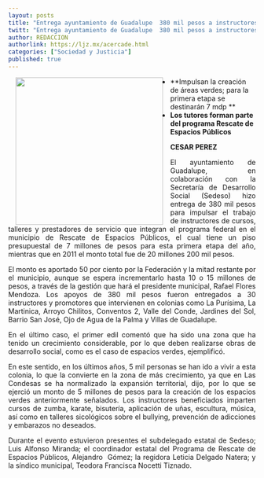 ```yaml
---
layout: posts
title: "Entrega ayuntamiento de Guadalupe  380 mil pesos a instructores de talleres"
twitt: "Entrega ayuntamiento de Guadalupe  380 mil pesos a instructores de talleres"
author: REDACCION
authorlink: https://ljz.mx/acercade.html
categories: ["Sociedad y Justicia"]
published: true
---
```

<img src="images/stories/fotos_marzo/p9 gpe.jpg" border="0" width="300" style="margin-left: 15px; margin-right: 15px; float: left;" />

*   **Impulsan la creación de áreas verdes; para la primera etapa se destinarán 7 mdp **
*   **Los tutores forman parte del programa Rescate de Espacios Públicos**

<p style="text-align: justify;">
  <strong>CESAR PEREZ</strong>
</p>

<p style="text-align: justify;">
  El ayuntamiento de Guadalupe, en colaboración con la Secretaría de Desarrollo Social (Sedeso) hizo entrega de 380 mil pesos para impulsar el trabajo de instructores de cursos, talleres y prestadores de servicio que integran el programa federal en el municipio de Rescate de Espacios Públicos, el cual tiene un piso presupuestal de 7 millones de pesos para esta primera etapa del año, mientras que en 2011 el monto total fue de 20 millones 200 mil pesos.
</p>

<p style="text-align: justify;">
  El monto es aportado 50 por ciento por la Federación y la mitad restante por el municipio, aunque se espera incrementarlo hasta 10 o 15 millones de pesos, a través de la gestión que hará el presidente municipal, Rafael Flores Mendoza. Los apoyos de 380 mil pesos fueron entregados a 30 instructores y promotores que intervienen en colonias como La Purísima, La Martinica, Arroyo Chilitos, Conventos 2, Valle del Conde, Jardines del Sol, Barrio San José, Ojo de Agua de la Palma y Villas de Guadalupe.
</p>

<p style="text-align: justify;">
  En el último caso, el primer edil comentó que ha sido una zona que ha tenido un crecimiento considerable, por lo que deben realizarse obras de desarrollo social, como es el caso de espacios verdes, ejemplificó.
</p>

<p style="text-align: justify;">
  En este sentido, en los últimos años, 5 mil personas se han ido a vivir a esta colonia, lo que la convierte en la zona de más crecimiento, ya que en Las Condesas se ha normalizado la expansión territorial, dijo, por lo que se ejerció un monto de 5 millones de pesos para la creación de los espacios verdes anteriormente señalados. Los instructores beneficiados imparten cursos de zumba, karate, bisutería, aplicación de uñas, escultura, música, así como en talleres sicológicos sobre el bullying, prevención de adicciones y embarazos no deseados.
</p>

<p style="text-align: justify;">
  Durante el evento estuvieron presentes el subdelegado estatal de Sedeso; Luis Alfonso Miranda; el coordinador estatal del Programa de Rescate de Espacios Públicos, Alejandro  Gómez; la regidora Leticia Delgado Natera; y la síndico municipal, Teodora Francisca Nocetti Tiznado.
</p>

